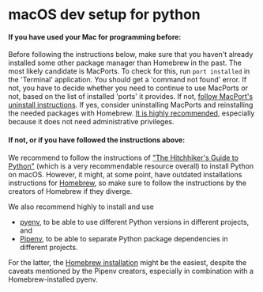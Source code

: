 # macOS dev setup for python

#### If you have used your Mac for programming before:

Before following the instructions below, make sure that you haven't already installed some other package manager than Homebrew in the past. The most likely candidate is MacPorts. To check for this, run `port installed` in the 'Terminal' application. You should get a 'command not found' error. If not, you have to decide whether you need to continue to use MacPorts or not, based on the list of installed 'ports' it provides. If not, [follow MacPort's uninstall instructions](https://guide.macports.org/#installing.macports.uninstalling). If yes, consider uninstalling MacPorts and reinstalling the needed packages with Homebrew. [It is highly recommended](https://www.slant.co/versus/1588/1674/~macports_vs_homebrew), especially because it does not need administrative privileges.

#### If not, or if you have followed the instructions above:

We recommend to follow the instructions of ["The Hitchhiker's Guide to Python"](https://docs.python-guide.org/starting/install3/osx/) (which is a very recommendable resource overall) to install Python on macOS. However, it might, at some point, have outdated installations instructions for [Homebrew](https://brew.sh/), so make sure to follow the instructions by the creators of Homebrew if they diverge.

We also recommend highly to install and use 

* [pyenv](https://github.com/pyenv/pyenv#installation), to be able to use different Python versions in different projects, and
* [Pipenv](https://pipenv.pypa.io/en/latest/install/#installing-pipenv), to be able to separate Python package dependencies in different projects.

For the latter, the [Homebrew installation](https://pipenv.pypa.io/en/latest/install/#homebrew-installation-of-pipenv-discouraged) might be the easiest, despite the caveats mentioned by the Pipenv creators, especially in combination with a Homebrew-installed pyenv.